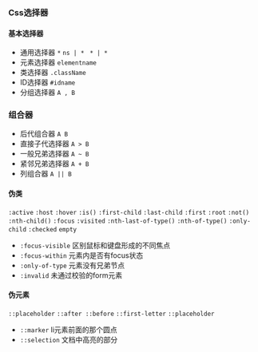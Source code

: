 ### Css选择器

#### 基本选择器

- 通用选择器 `*` `ns | * ` `* | *`
- 元素选择器 `elementname`
- 类选择器 `.className`
- ID选择器 `#idname`
- 分组选择器  `A , B`

### 组合器

- 后代组合器 `A B`
- 直接子代选择器 `A > B`
- 一般兄弟选择器 `A ~ B`
- 紧邻兄弟选择器 `A + B`
- 列组合器 `A || B`


#### 伪类

`:active`  `:host`  `:hover`
`:is()` `:first-child` `:last-child`
`:first` `:root` `:not()` `:nth-child()`
`:focus` `:visited` `:nth-last-of-type()`
`:nth-of-type()` `:only-child` `:checked`
`empty`

- `:focus-visible` 区别鼠标和键盘形成的不同焦点
- `:focus-within` 元素内是否有focus状态
- `:only-of-type` 元素没有兄弟节点
- `:invalid` 未通过校验的form元素


#### 伪元素

`::placeholder` `::after ::before`
`::first-letter` `::placeholder`

- `::marker` li元素前面的那个圆点
- `::selection` 文档中高亮的部分